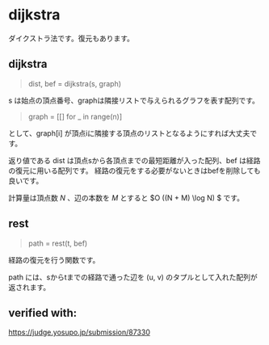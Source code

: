 # dijkstra

ダイクストラ法です。復元もあります。

## dijkstra

> dist, bef = dijkstra(s, graph)

s は始点の頂点番号、graphは隣接リストで与えられるグラフを表す配列です。

> graph = [[] for _ in range(n)]

として、graph[i] が頂点iに隣接する頂点のリストとなるようにすれば大丈夫です。

返り値である dist は頂点sから各頂点までの最短距離が入った配列、bef は経路の復元に用いる配列です。
経路の復元をする必要がないときはbefを削除しても良いです。

計算量は頂点数 $N$ 、辺の本数を $M$ とすると $O ((N + M) \log N) $ です。

## rest

> path = rest(t, bef)

経路の復元を行う関数です。

path には、sからtまでの経路で通った辺を (u, v) のタプルとして入れた配列が返されます。

## verified with:

https://judge.yosupo.jp/submission/87330